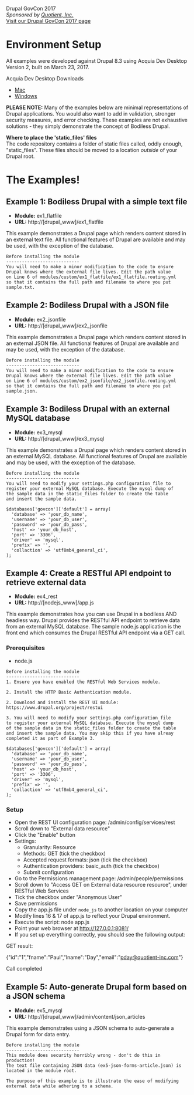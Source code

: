 Drupal GovCon 2017  
_Sponsored by [Quotient, Inc.](http://www.quotient-inc.com)_  
[Visit our Drupal GovCon 2017 page](http://www.quotient-inc.com/drupalgovcon)

# Environment Setup

All examples were developed against Drupal 8.3 using Acquia Dev Desktop Version 2, built on March 23, 2017.

Acquia Dev Desktop Downloads  
- [Mac](https://dev.acquia.com/sites/default/files/downloads/dev-desktop/AcquiaDevDesktop-2-2017-03-23.dmg)  
- [Windows](https://dev.acquia.com/sites/default/files/downloads/dev-desktop/AcquiaDevDesktop-2-2017-03-23.exe)  

**PLEASE NOTE:**  Many of the examples below are minimal representations of Drupal applications. You would also want to add in validation, stronger security measures, and error checking. These examples are not exhaustive solutions - they simply demonstrate the concept of Bodiless Drupal.

**Where to place the 'static_files' files**   
The code repository contains a folder of static files called, oddly enough, "static_files". These files should be moved to a location *outside* of your Drupal root.

# The Examples!

## Example 1: Bodiless Drupal with a simple text file

- **Module:** ex1_flatfile
- **URL:** http://[drupal_www]/ex1_flatfile

This example demonstrates a Drupal page which renders content stored in an external text file. All functional features of Drupal are available and may be used, with the exception of the database.

```
Before installing the module
----------------------------
You will need to make a minor modification to the code to ensure
Drupal knows where the external file lives. Edit the path value
on Line 6 of modules/custom/ex1_flatfile/ex1_flatfile.routing.yml
so that it contains the full path and filename to where you put
sample.txt.
```
## Example 2: Bodiless Drupal with a JSON file

- **Module:** ex2_jsonfile
- **URL:** http://[drupal_www]/ex2_jsonfile

This example demonstrates a Drupal page which renders content stored in an external JSON file. All functional features of Drupal are available and may be used, with the exception of the database.

```
Before installing the module
----------------------------
You will need to make a minor modification to the code to ensure
Drupal knows where the external file lives. Edit the path value
on Line 6 of modules/custom/ex2_jsonfile/ex2_jsonfile.routing.yml
so that it contains the full path and filename to where you put
sample.json.
```

## Example 3: Bodiless Drupal with an external MySQL database

- **Module:** ex3_mysql
- **URL:** http://[drupal_www]/ex3_mysql

This example demonstrates a Drupal page which renders content stored in an external MySQL database. All functional features of Drupal are available and may be used, with the exception of the database.

```
Before installing the module
----------------------------
You will need to modify your settings.php configuration file to
register your external MySQL database. Execute the mysql dump of
the sample data in the static_files folder to create the table
and insert the sample data.

$databases['govcon']['default'] = array(
  'database' => 'your_db_name',
  'username' => 'your_db_user',
  'password' => 'your_db_pass',
  'host' => 'your_db_host',
  'port' => '3306',
  'driver' => 'mysql',
  'prefix' => '',
  'collaction' => 'utf8mb4_general_ci',
);
```

## Example 4: Create a RESTful API endpoint to retrieve external data

- **Module:** ex4_rest
- **URL:** http://[nodejs_www]/app.js

This example demonstrates how you can use Drupal in a bodiless AND headless way. Drupal provides the RESTful API endpoint to retrieve data from an external MySQL database. The sample node.js application is the front end which consumes the Drupal RESTful API endpoint via a GET call.

### Prerequisites

- node.js

```
Before installing the module
----------------------------
1. Ensure you have enabled the RESTful Web Services module.

2. Install the HTTP Basic Authentication module.

2. Download and install the REST UI module:
https://www.drupal.org/project/restui

3. You will need to modify your settings.php configuration file
to register your external MySQL database. Execute the mysql dump
of the sample data in the static_files folder to create the table
and insert the sample data. You may skip this if you have alreay
completed it as part of Example 3.

$databases['govcon']['default'] = array(
  'database' => 'your_db_name',
  'username' => 'your_db_user',
  'password' => 'your_db_pass',
  'host' => 'your_db_host',
  'port' => '3306',
  'driver' => 'mysql',
  'prefix' => '',
  'collaction' => 'utf8mb4_general_ci',
);
```

### Setup

- Open the REST UI configuration page: /admin/config/services/rest
- Scroll down to "External data resource"
- Click the "Enable" button
- Settings:
  - Granularity: Resource
  - Methods: GET (tick the checkbox)
  - Accepted request formats: json (tick the checkbox)
  - Authentication providers: basic_auth (tick the checkbox)
  - Submit configuration
- Go to the Permissions management page: /admin/people/permissions
- Scroll down to "Access GET on External data resource resource", under RESTful Web Services
- Tick the checkbox under "Anonymous User"
- Save permissions
- Copy the app.js file under `node_js` to another location on your computer
- Modify lines 16 & 17 of app.js to reflect your Drupal environment.
- Execute the script: node app.js
- Point your web browser at http://127.0.0.1:8081/
- If you set up everything correctly, you should see the following output:

GET result:

{"id":"1","fname":"Paul","lname":"Day","email":"pday@quotient-inc.com"}

Call completed

## Example 5: Auto-generate Drupal form based on a JSON schema

- **Module:** ex5_mysql
- **URL:** http://[drupal_www]/admin/content/json_articles

This example demonstrates using a JSON schema to auto-generate a Drupal form for data entry.

```
Before installing the module
----------------------------
This module does security horribly wrong - don't do this in production!
The text file containing JSON data (ex5-json-forms-article.json) is
located in the module root.

The purpose of this example is to illustrate the ease of modifying
external data while adhering to a schema.
```
